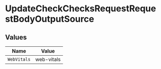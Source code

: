 # UpdateCheckChecksRequestRequestBodyOutputSource


## Values

| Name        | Value       |
| ----------- | ----------- |
| `WebVitals` | web-vitals  |